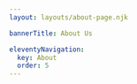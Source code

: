 ```yaml
---
layout: layouts/about-page.njk

bannerTitle: About Us

eleventyNavigation:
  key: About
  order: 5
---
```




